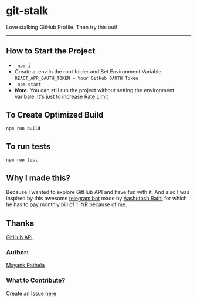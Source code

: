 # git-stalk
Love stalking GitHub Profile. Then try this out!!

--------------------------------------------
## How to Start the Project
- ``` npm i```
-  Create a .env in the root folder and Set Environment Variable: ```REACT_APP_OAUTH_TOKEN = Your GitHub OAUTH Token```
- ``` npm start```
- ***Note:*** You can still run the project without setting the environment varibale. It's just to increase [Rate Limit](https://developer.github.com/v3/#rate-limiting)

## To Create Optimized Build
```npm run build```

## To run tests
```npm run test```

## Why I made this?
Because I wanted to explore GitHub API and have fun with it. And also I was inspired by this awesome [telegram bot](https://github.com/aashutoshrathi/git-profiler-bot) made by [Aashutosh Rathi](https://github.com/aashutoshrathi) for which he has to pay monthly bill of 1 INR because of me. 

## Thanks
[GitHub API](https://developer.github.com/v3/)

### Author:
[Mayank Pathela](https://github.com/starkblaze01)

### What to Contribute?
Create an Issue [here](https://github.com/starkblaze01/git-stalk/issues/new)
